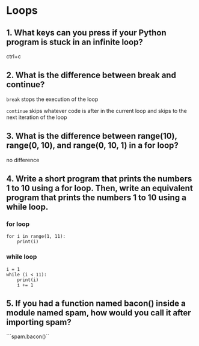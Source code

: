 # Loops
## 1. What keys can you press if your Python program is stuck in an infinite loop?

ctrl+c

## 2. What is the difference between break and continue?

```break``` stops the execution of the loop

```continue``` skips whatever code is after in the current loop and skips to the next iteration of the loop

## 3. What is the difference between range(10), range(0, 10), and range(0, 10, 1) in a for loop?

no difference

## 4. Write a short program that prints the numbers 1 to 10 using a for loop. Then, write an equivalent program that prints the numbers 1 to 10 using a while loop.

### for loop
```
for i in range(1, 11):
    print(i)
``` 

### while loop 
```
i = 1   
while (i < 11):
    print(i)
    i += 1
```

## 5. If you had a function named bacon() inside a module named spam, how would you call it after importing spam?

```spam.bacon()``
